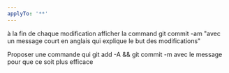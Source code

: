 ```yaml
---
applyTo: '**'
---
```

à la fin de chaque modification afficher la command git commit -am "avec un message court en anglais qui explique le but des modifications"

Proposer une commande qui git add -A && git commit -m avec le message pour que ce soit plus efficace

